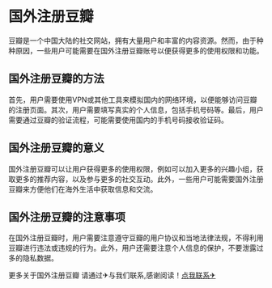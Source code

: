 # 国外注册豆瓣

豆瓣是一个中国大陆的社交网站，拥有大量用户和丰富的内容资源。然而，由于种种原因，一些用户可能需要在国外注册豆瓣账号以便获得更多的使用权限和功能。

## 国外注册豆瓣的方法

首先，用户需要使用VPN或其他工具来模拟国内的网络环境，以便能够访问豆瓣的注册页面。其次，用户需要填写真实的个人信息，包括手机号码等。最后，用户需要通过豆瓣的验证流程，可能需要使用国内的手机号码接收验证码。

## 国外注册豆瓣的意义

国外注册豆瓣可以让用户获得更多的使用权限，例如可以加入更多的兴趣小组，获取更多的推荐内容，以及参与更多的社交互动。此外，一些用户可能需要国外注册豆瓣来方便他们在海外生活中获取信息和交流。

## 国外注册豆瓣的注意事项

在国外注册豆瓣时，用户需要注意遵守豆瓣的用户协议和当地法律法规，不得利用豆瓣进行违法或违规的行为。此外，用户还需要注意个人信息的保护，不要泄露过多的隐私数据。

更多关于国外注册豆瓣 请通过✈与我们联系,感谢阅读！[点我联系✈](https://home.k02.cc)
